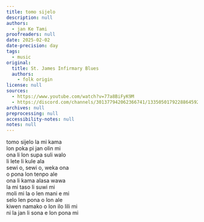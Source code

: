 ```yaml
---
title: tomo sijelo
description: null
authors:
  - jan Ke Tami
proofreaders: null
date: 2025-02-02
date-precision: day
tags:
  - music
original:
  title: St. James Infirmary Blues
  authors:
    - folk origin
license: null
sources:
  - https://www.youtube.com/watch?v=77a8BiFyK9M
  - https://discord.com/channels/301377942062366741/1335050179228864592/1335419812972855368
archives: null
preprocessing: null
accessibility-notes: null
notes: null
---
```


tomo sijelo la mi kama  \
lon poka pi jan olin mi  \
ona li lon supa suli walo  \
li lete li kule ala  \
sewi o, sewi o, weka ona  \
o pona lon tenpo ale  \
ona li kama alasa wawa  \
la mi taso li suwi mi  \
moli mi la o len mani e mi  \
selo len pona o lon ale  \
kiwen namako o lon ilo lili mi  \
ni la jan li sona e lon pona mi
